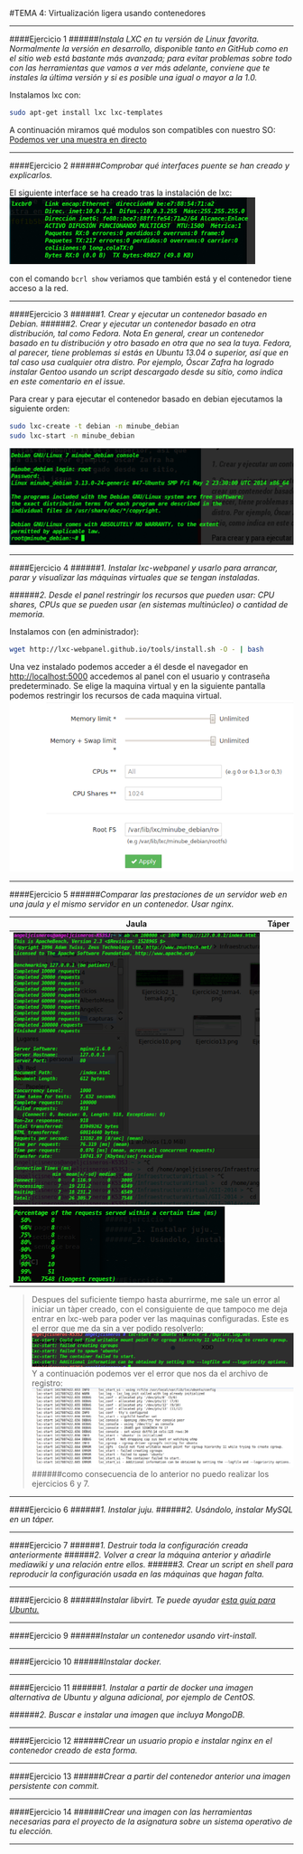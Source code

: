 #TEMA 4: Virtualización ligera usando contenedores

- - -

####Ejercicio 1
######_Instala LXC en tu versión de Linux favorita. Normalmente la versión en desarrollo, disponible tanto en GitHub como en el sitio web está bastante más avanzada; para evitar problemas sobre todo con las herramientas que vamos a ver más adelante, conviene que te instales la última versión y si es posible una igual o mayor a la 1.0._

Instalamos lxc con:
```sh
sudo apt-get install lxc lxc-templates
```
A continuación miramos qué modulos son compatibles con nuestro SO:
[Podemos ver una muestra en directo](http://showterm.io/f0f1b5b8249b014430f68 "Enlace a Showterm, demo en directo")

- - -

####Ejercicio 2
######_Comprobar qué interfaces puente se han creado y explicarlos._
  
El siguiente interface se ha creado tras la instalación de lxc:
![Ejercicio 2](capturas/Ejercicio2_tema4.png "Interface puente creada tras la instalacion de lxc")

con el comando `bcrl show` veriamos que también está y el contenedor tiene acceso a la red.
- - -

####Ejercicio 3
######_1. Crear y ejecutar un contenedor basado en Debian._
######_2. Crear y ejecutar un contenedor basado en otra distribución, tal como Fedora. Nota En general, crear un contenedor basado en tu distribución y otro basado en otra que no sea la tuya. Fedora, al parecer, tiene problemas si estás en Ubuntu 13.04 o superior, así que en tal caso usa cualquier otra distro. Por ejemplo, Óscar Zafra ha logrado instalar Gentoo usando un script descargado desde su sitio, como indica en este comentario en el issue._

Para crear y para ejecutar el contenedor basado en debian ejecutamos la siguiente orden:
```sh
sudo lxc-create -t debian -n minube_debian
sudo lxc-start -n minube_debian
```
![](capturas/Ejercicio2_1_tema4.png "dentro del contenedor")

- - -

####Ejercicio 4
######_1. Instalar lxc-webpanel y usarlo para arrancar, parar y visualizar las máquinas virtuales que se tengan instaladas._

######_2. Desde el panel restringir los recursos que pueden usar: CPU shares, CPUs que se pueden usar (en sistemas multinúcleo) o cantidad de memoria._

Instalamos con (en administrador):
```sh
wget http://lxc-webpanel.github.io/tools/install.sh -O - | bash
```
Una vez instalado podemos acceder a él desde el navegador en <http://localhost:5000> accedemos al panel con el usuario y contraseña predeterminado.
Se elige la maquina virtual y en la siguiente pantalla podemos restringir los recursos de cada maquina virtual.
![](capturas/Ejercicio4_tema4.png)

- - -

####Ejercicio 5
######_Comparar las prestaciones de un servidor web en una jaula y el mismo servidor en un contenedor. Usar nginx._

| Jaula | Táper |
|--------|-------|
|   ![](capturas/Ejercicio5_tema4_abJaula.png)![](capturas/Ejercicio5_tema4_ab1Jaula.png)|        |
>Despues del suficiente tiempo hasta aburrirme, me sale un error al iniciar un tàper creado, con el consiguiente de que tampoco me deja entrar en lxc-web para poder ver las maquinas configuradas. Este es el error que me da sin a ver podido resolverlo:![](capturas/error_lxc.png)
Y a continuación podemos ver el error que nos da el archivo de registro:
![](capturas/error_lxc1.png)  
######como consecuencia de lo anterior no puedo realizar los ejercicios 6 y 7.

- - -

####Ejercicio 6
######_1. Instalar juju._
######_2. Usándolo, instalar MySQL en un táper._

- - -

####Ejercicio 7
######_1. Destruir toda la configuración creada anteriormente_
######_2. Volver a crear la máquina anterior y añadirle mediawiki y una relación entre ellos._
######_3. Crear un script en shell para reproducir la configuración usada en las máquinas que hagan falta._

- - -

####Ejercicio 8
######_Instalar libvirt. Te puede ayudar [esta guía para Ubuntu.](https://help.ubuntu.com/12.04/serverguide/libvirt.html)_

- - -

####Ejercicio 9
######_Instalar un contenedor usando virt-install._


- - -

####Ejercicio 10
######_Instalar docker._
- - -

####Ejercicio 11
######_1. Instalar a partir de docker una imagen alternativa de Ubuntu y alguna adicional, por ejemplo de CentOS._

######_2. Buscar e instalar una imagen que incluya MongoDB._
- - -

####Ejercicio 12
######_Crear un usuario propio e instalar nginx en el contenedor creado de esta forma._
- - -

####Ejercicio 13
######_Crear a partir del contenedor anterior una imagen persistente con commit._

- - -

####Ejercicio 14
######_Crear una imagen con las herramientas necesarias para el proyecto de la asignatura sobre un sistema operativo de tu elección._
- - -

